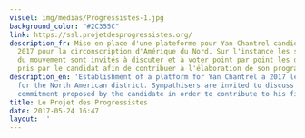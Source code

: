 ```yaml
---
visuel: img/medias/Progressistes-1.jpg
background_color: "#2C355C"
link: https://ssl.projetdesprogressistes.org/
description_fr: Mise en place d'une plateforme pour Yan Chantrel candidat aux législatives
  2017 pour la circonscription d'Amérique du Nord. Sur l'instance les sympathisants
  du mouvement sont invités à discuter et à voter point par point les différents engagements
  pris par le candidat afin de contribuer à l'élaboration de son programme définitif.
description_en: 'Establishment of a platform for Yan Chantrel a 2017 legislative candidate
  for the North American district. Sympathisers are invited to discuss and vote each
  commitment proposed by the candidate in order to contribute to his final program. '
title: Le Projet des Progressistes
date: 2017-05-24 16:47
layout: ''
---
```

